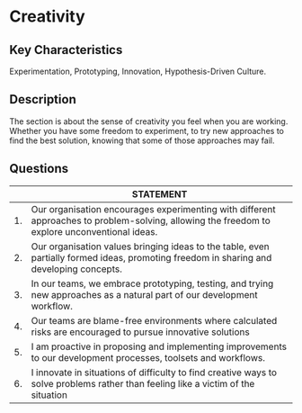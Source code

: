 # Creativity

## Key Characteristics
Experimentation, Prototyping, Innovation, Hypothesis-Driven Culture.

## Description
The section is about the sense of creativity you feel when you are working. Whether you have some freedom to experiment, to try new approaches to find the best solution, knowing that some of those approaches may fail.

## Questions
| | STATEMENT  	|
|--- |---	|
| 1. | Our organisation encourages experimenting with different approaches to problem-solving, allowing the freedom to explore unconventional ideas.	|
| 2. | Our organisation values bringing ideas to the table, even partially formed ideas, promoting freedom in sharing and developing concepts. |
| 3. | In our teams, we embrace prototyping, testing, and trying new approaches as a natural part of our development workflow. |
| 4. | Our teams are blame-free environments where calculated risks are encouraged to pursue innovative solutions	
| 5. | I am proactive in proposing and implementing improvements to our development processes, toolsets and workflows. |
| 6. | I innovate in situations of difficulty to find creative ways to solve problems rather than feeling like a victim of the situation |

